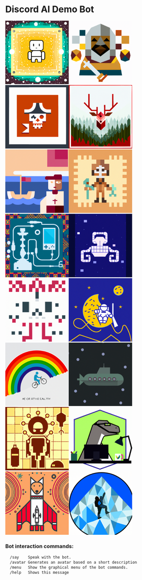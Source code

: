 # Discord AI Demo Bot


<img src="samples/img-aPX9tdDzJKtS0rfVsoJUxVNh.png" alt="drawing" width="200"/><img src="samples/img-N5AKK98negxqTYvEHPycYnuh.png" alt="drawing" width="200"/><img src="samples/img-WqVyip1HZg1Gkk6RaY1y8qbA.png" alt="drawing" width="200"/><img src="samples/img-dlkLJH1HEOSK7UNbqFykxB28.png" alt="drawing" width="200"/>  
<img src="samples/img-KasFzkdfpPM1KmFw2DfqfVVm.png" alt="drawing" width="200"/><img src="samples/img-b2EODOBhrBINV3heyA6KDEb4.png" alt="drawing" width="200"/><img src="samples/img-oZg94lWKsaTSfkEy8IZXidEa.png" alt="drawing" width="200"/><img src="samples/img-LYNZy1BsQ1h9yJJGfFxVVufE.png" alt="drawing" width="200"/>  
<img src="samples/img-0NnsLXROqbu3G2OgDYHGLxuc.png" alt="drawing" width="200"/><img src="samples/img-367cjU8t8qK5qURtciZTF3Y2.png" alt="drawing" width="200"/><img src="samples/img-qMrKJp8KCQSevbV0Ha8wRYbW.png" alt="drawing" width="200"/><img src="samples/img-IX9WbQidAZMv8YzW8HIH1Owg.png" alt="drawing" width="200"/>  
<img src="samples/img-VPTV5D6M1OtyYgV0n6afvWm0.png" alt="drawing" width="200"/><img src="samples/img-UkcrUx6FzZE4UVKXULfffbQL.png" alt="drawing" width="200"/><img src="samples/img-hqktcQRU9qUoJzl2cx8ZUzAM.png" alt="drawing" width="200"/><img src="samples/img-keWpuVwgfl8JxdknjbEbZ9om.png" alt="drawing" width="200"/>  


### Bot interaction commands:
```
  /say    Speak with the bot.
  /avatar Generates an avatar based on a short description
  /menu   Show the graphical menu of the bot commands.
  /help   Shows this message

```